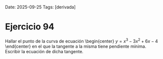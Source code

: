 Date: 2025-09-25
Tags: [derivada]

# Ejercicio 94

 
Hallar el punto de la curva de ecuación
 \begin{center}
$y = x^3 - 3 x^2 + 6 x - 4$
\end{center} 
en el que la tangente a la misma tiene pendiente mínima. Escribir la ecuación de dicha tangente.
